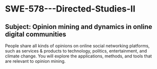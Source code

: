 # SWE-578---Directed-Studies-II
## Subject: Opinion mining and dynamics in online digital communities
People share all kinds of opinions on online social networking platforms, such as services & products to technology, politics, entertainment, and climate change. You will explore the applications, methods, and tools that are relevant to opinion mining. 
